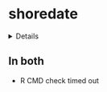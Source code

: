# shoredate

<details>

* Version: 1.0.2
* GitHub: https://github.com/isakro/shoredate
* Source code: https://github.com/cran/shoredate
* Date/Publication: 2023-05-02 23:00:02 UTC
* Number of recursive dependencies: 115

Run `revdepcheck::revdep_details(, "shoredate")` for more info

</details>

## In both

*   R CMD check timed out
    

